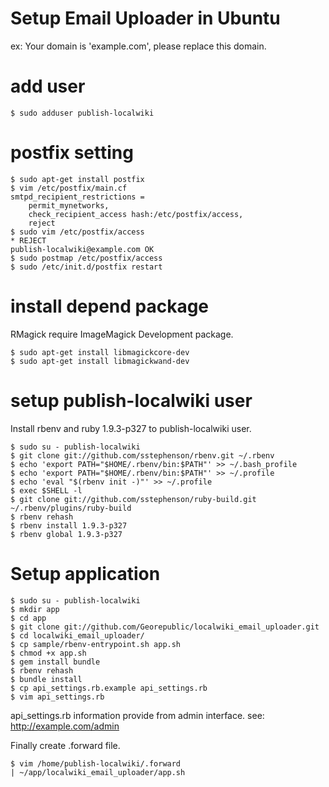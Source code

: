 Setup Email Uploader in Ubuntu
==============================

ex: Your domain is 'example.com', please replace this domain.

# add user

    $ sudo adduser publish-localwiki

# postfix setting

    $ sudo apt-get install postfix
    $ vim /etc/postfix/main.cf
    smtpd_recipient_restrictions =
        permit_mynetworks,
        check_recipient_access hash:/etc/postfix/access,
        reject
    $ sudo vim /etc/postfix/access
    * REJECT
    publish-localwiki@example.com OK
    $ sudo postmap /etc/postfix/access
    $ sudo /etc/init.d/postfix restart

# install depend package

RMagick require ImageMagick Development package.

    $ sudo apt-get install libmagickcore-dev
    $ sudo apt-get install libmagickwand-dev

# setup publish-localwiki user

Install rbenv and ruby 1.9.3-p327 to publish-localwiki user.

    $ sudo su - publish-localwiki
    $ git clone git://github.com/sstephenson/rbenv.git ~/.rbenv
    $ echo 'export PATH="$HOME/.rbenv/bin:$PATH"' >> ~/.bash_profile
    $ echo 'export PATH="$HOME/.rbenv/bin:$PATH"' >> ~/.profile
    $ echo 'eval "$(rbenv init -)"' >> ~/.profile
    $ exec $SHELL -l
    $ git clone git://github.com/sstephenson/ruby-build.git ~/.rbenv/plugins/ruby-build
    $ rbenv rehash
    $ rbenv install 1.9.3-p327
    $ rbenv global 1.9.3-p327

# Setup application

    $ sudo su - publish-localwiki
    $ mkdir app
    $ cd app
    $ git clone git://github.com/Georepublic/localwiki_email_uploader.git
    $ cd localwiki_email_uploader/
    $ cp sample/rbenv-entrypoint.sh app.sh
    $ chmod +x app.sh
    $ gem install bundle
    $ rbenv rehash
    $ bundle install
    $ cp api_settings.rb.example api_settings.rb
    $ vim api_settings.rb

api_settings.rb information provide from admin interface. see: http://example.com/admin

Finally create .forward file.

    $ vim /home/publish-localwiki/.forward
    | ~/app/localwiki_email_uploader/app.sh

